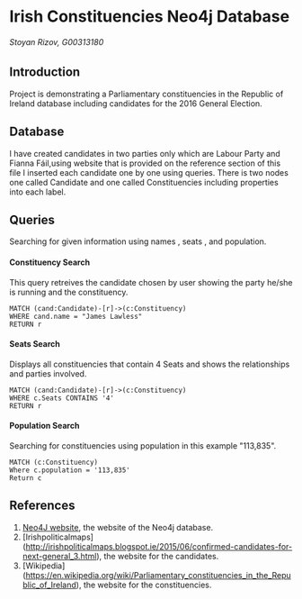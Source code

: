 # Irish Constituencies Neo4j Database
###### Stoyan Rizov, G00313180

## Introduction
Project is demonstrating a Parliamentary constituencies in the Republic of Ireland database including candidates for the 2016 General Election.
 

## Database
I have created candidates in two parties only which are Labour Party and Fianna Fáil,using website that is provided on the reference section of this file I inserted each candidate one by one using queries.
There is two nodes one called Candidate and one called Constituencies including properties into each label.


## Queries
Searching for given information using names , seats , and population.


#### Constituency Search
This query retreives the candidate chosen by user showing the party he/she is running and the constituency.
```cypher
MATCH (cand:Candidate)-[r]->(c:Constituency)
WHERE cand.name = "James Lawless"
RETURN r
```

#### Seats Search
Displays all constituencies that contain 4 Seats and shows the relationships and parties involved.
```cypher
MATCH (cand:Candidate)-[r]->(c:Constituency)
WHERE c.Seats CONTAINS '4'
RETURN r 
```

#### Population Search
Searching for constituencies using population in this example "113,835".
```cypher
MATCH (c:Constituency)
Where c.population = '113,835'
Return c
```

## References
1. [Neo4J website](http://neo4j.com/), the website of the Neo4j database.
2. [Irishpoliticalmaps] (http://irishpoliticalmaps.blogspot.ie/2015/06/confirmed-candidates-for-next-general_3.html), the website for the candidates.
3. [Wikipedia] (https://en.wikipedia.org/wiki/Parliamentary_constituencies_in_the_Republic_of_Ireland), the website for the constituencies.